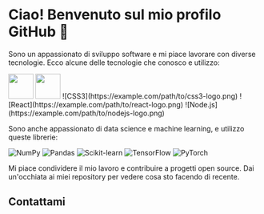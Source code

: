 # Ciao! Benvenuto sul mio profilo GitHub 👋

Sono un appassionato di sviluppo software e mi piace lavorare con diverse tecnologie. Ecco alcune delle tecnologie che conosco e utilizzo:

<img src="https://upload.wikimedia.org/wikipedia/commons/6/6a/JavaScript-logo.png" width="50" height="50">
<img src="https://commons.wikimedia.org/wiki/File:HTML5_logo_and_wordmark.svg" width="50" height="50">
![CSS3](https://example.com/path/to/css3-logo.png)
![React](https://example.com/path/to/react-logo.png)
![Node.js](https://example.com/path/to/nodejs-logo.png)

Sono anche appassionato di data science e machine learning, e utilizzo queste librerie:

![NumPy](https://example.com/path/to/numpy-logo.png)
![Pandas](https://example.com/path/to/pandas-logo.png)
![Scikit-learn](https://example.com/path/to/scikit-learn-logo.png)
![TensorFlow](https://example.com/path/to/tensorflow-logo.png)
![PyTorch](https://example.com/path/to/pytorch-logo.png)

Mi piace condividere il mio lavoro e contribuire a progetti open source. Dai un'occhiata ai miei repository per vedere cosa sto facendo di recente.

## Contattami

<!--
**AntonioSimonetti/AntonioSimonetti** is a ✨ _special_ ✨ repository because its `README.md` (this file) appears on your GitHub profile.

Here are some ideas to get you started:

- 🔭 I’m currently working on ...
- 🌱 I’m currently learning ...
- 👯 I’m looking to collaborate on ...
- 🤔 I’m looking for help with ...
- 💬 Ask me about ...
- 📫 How to reach me: ...
- 😄 Pronouns: ...
- ⚡ Fun fact: ...
-->
